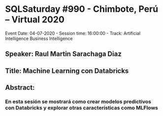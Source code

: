 # SQLSaturday #990 - Chimbote, Perú – Virtual 2020
Event Date: 04-07-2020 - Session time: 16:00:00 - Track: Artificial Intelligence  Business Intelligence
## Speaker: Raul Martin Sarachaga Diaz
## Title: Machine Learning con Databricks
## Abstract:
### En esta sesión se mostrará como crear modelos predictivos con Databricks y explorar otras características como MLFlows
